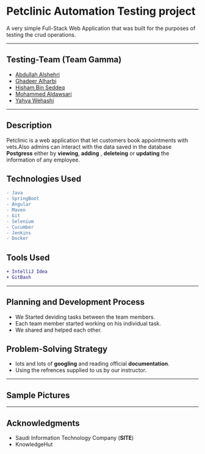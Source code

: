# Petclinic Automation Testing project

A very simple Full-Stack Web Application that was built for the purposes of testing the crud operations.

---

## Testing-Team (Team Gamma)

- [Abdullah Alshehri](https://github.com/abdullah-cs)
- [Ghadeer Alharbi](https://github.com/Ghadeer-bnh)
- [Hisham Bin Seddeq](https://github.com/HishamBS)
- [Mohammed Aldawsari](https://github.com/m7md21999)
- [Yahya Wehashi](https://github.com/yahya07)

---

## Description

Petclinic is a web application that let customers book appointments with vets.Also admins can interact with the data saved in the database **Postgress** either by **viewing**, **adding** , **deleteing** or **updating** the information of any employee.

## Technologies Used

```diff
- Java
- SpringBoot
- Angular
- Maven
- Git
- Selenium
- Cucumber
- Jenkins
- Docker

```

## Tools Used

```diff
+ IntelliJ Idea
+ GitBash
```

---

## Planning and Development Process

- We Started deviding tasks between the team members.
- Each team member started working on his individual task.
- We shared and helped each other.

## Problem-Solving Strategy

- lots and lots of **googling** and reading official **documentation**.
- Using the refrences supplied to us by our instructor.

---

## Sample Pictures

---

## Acknowledgments

- Saudi Information Technology Company (**SITE**)
- KnowledgeHut
